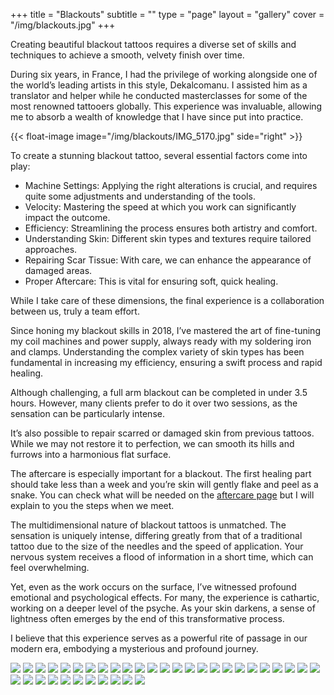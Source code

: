 +++
title = "Blackouts"
subtitle = ""
type = "page"
layout = "gallery"
cover = "/img/blackouts.jpg"
+++

Creating beautiful blackout tattoos requires a diverse set of skills and techniques to achieve a smooth, velvety finish over time. 

During six years, in France, I had the privilege of working alongside one of the world’s leading artists in this style, Dekalcomanu. I assisted him as a translator and helper while he conducted masterclasses for some of the most renowned tattooers globally. This experience was invaluable, allowing me to absorb a wealth of knowledge that I have since put into practice.

{{< float-image image="/img/blackouts/IMG_5170.jpg" side="right" >}}


To create a stunning blackout tattoo, several essential factors come into play:
 
- Machine Settings: Applying the right alterations is crucial, and requires quite some adjustments and understanding of the tools.  
- Velocity: Mastering the speed at which you work can significantly impact the outcome.  
- Efficiency: Streamlining the process ensures both artistry and comfort.  
- Understanding Skin: Different skin types and textures require tailored approaches.  
- Repairing Scar Tissue: With care, we can enhance the appearance of damaged areas.  
- Proper Aftercare: This is vital for ensuring soft, quick healing.  

While I take care of these dimensions, the final experience is a collaboration between us, truly a team effort.

Since honing my blackout skills in 2018, I’ve mastered the art of fine-tuning my coil machines and power supply, always ready with my soldering iron and clamps. Understanding the complex variety of skin types has been fundamental in increasing my efficiency, ensuring a swift process and rapid healing.

Although challenging, a full arm blackout can be completed in under 3.5 hours. However, many clients prefer to do it over two sessions, as the sensation can be particularly intense.

It’s also possible to repair scarred or damaged skin from previous tattoos. While we may not restore it to perfection, we can smooth its hills and furrows into a harmonious flat surface.

The aftercare is especially important for a blackout. The first healing part should take less than a week and you’re skin will gently flake and peel as a snake.
You can check what will be needed on the [aftercare page](/aftercare) but I will explain to you the steps when we meet.

The multidimensional nature of blackout tattoos is unmatched. The sensation is uniquely intense, differing greatly from that of a traditional tattoo due to the size of the needles and the speed of application. Your nervous system receives a flood of information in a short time, which can feel overwhelming.

Yet, even as the work occurs on the surface, I’ve witnessed profound emotional and psychological effects. For many, the experience is cathartic, working on a deeper level of the psyche. As your skin darkens, a sense of lightness often emerges by the end of this transformative process.

I believe that this experience serves as a powerful rite of passage in our modern era, embodying a mysterious and profound journey.

<div class="gallery">
    <img src="/img/blackouts/IMG_20210508_151048.jpeg"/>
    <img src="/img/blackouts/84C1F467-1718-4E82-B18E-9D2CB2215B86.jpg"/>
    <img src="/img/blackouts/DD00400A-2B66-494B-BCF1-7D224BB466F6.jpg"/>
    <img src="/img/blackouts/84C1F467-1718-4E82-B18E-9D2CB2215B86.jpg"/>
    <img src="/img/blackouts/IMG_20190627_113156.jpeg"/>
    <img src="/img/blackouts/IMG_0409.jpg"/>
    <img src="/img/blackouts/IMG_1681.jpg"/>
    <img src="/img/blackouts/IMG_1941.jpg"/>
    <img src="/img/blackouts/IMG_3064.jpg"/>
    <img src="/img/blackouts/IMG_9414.jpg"/>
    <img src="/img/blackouts/IMG_8080.jpg"/>
    <img src="/img/blackouts/IMG_5102.jpg"/>
    <img src="/img/blackouts/IMG_1759.jpg"/>
    <img src="/img/blackouts/IMG_3065.jpg"/>
    <img src="/img/blackouts/20221021_191251.jpg"/>
    <img src="/img/blackouts/IMG_20220226_171053.jpeg"/>
    <img src="/img/blackouts/IMG_3064.jpg"/>
    <img src="/img/blackouts/IMG_3597.JPG"/>
    <img src="/img/blackouts/IMG_3598.JPG"/>
    <img src="/img/blackouts/IMG_3599.JPG"/>
    <img src="/img/blackouts/IMG_3600.JPG"/>
    <img src="/img/blackouts/IMG_3593.JPG"/>
    <img src="/img/blackouts/IMG_3594.JPG"/>
    <img src="/img/blackouts/IMG_3595.JPG"/>
    <img src="/img/blackouts/IMG_3596.JPG"/>
    <img src="/img/blackouts/IMG_3592.JPG"/>
    <img src="/img/blackouts/IMG_3516.JPG"/>
    <img src="/img/blackouts/IMG_3515.JPG"/>
    <img src="/img/blackouts/IMG_3513.JPG"/>
    <img src="/img/blackouts/IMG_3512.JPG"/>
    <img src="/img/blackouts/IMG_3511.JPG"/>
    <img src="/img/blackouts/IMG_3499.JPG"/>
    <img src="/img/blackouts/IMG_3479.JPG"/>
    <img src="/img/blackouts/IMG_3483.JPG"/>
    <img src="/img/blackouts/IMG_3484.JPG"/>
    <img src="/img/blackouts/IMG_3244.JPG"/>
</div>